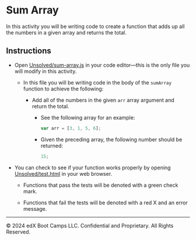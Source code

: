 # Sum Array

In this activity you will be writing code to create a function that adds up all the numbers in a given array and returns the total.

## Instructions

- Open [Unsolved/sum-array.js](Unsolved/sum-array.js) in your code editor&mdash;this is the only file you will modify in this activity.

  - In this file you will be writing code in the body of the `sumArray` function to achieve the following:

    - Add all of the numbers in the given `arr` array argument and return the total.

      - See the following array for an example:

        ```js
        var arr = [3, 1, 5, 6];
        ```

      - Given the preceding array, the following number should be returned:

        ```js
        15;
        ```

- You can check to see if your function works properly by opening [Unsolved/test.html](Unsolved/test.html) in your web browser.

  - Functions that pass the tests will be denoted with a green check mark.

  - Functions that fail the tests will be denoted with a red X and an error message.

---

© 2024 edX Boot Camps LLC. Confidential and Proprietary. All Rights Reserved.
